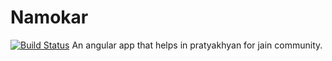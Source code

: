 # Namokar
[![Build Status](https://dev.azure.com/Namokar/Namokar/_apis/build/status/muskanbararia.Namokar?branchName=master)](https://dev.azure.com/Namokar/Namokar/_build/latest?definitionId=1&branchName=master)
An angular app that helps in pratyakhyan for jain community.
